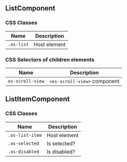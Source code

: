 ## ListComponent

### CSS Classes
| Name            | Description                       |
| --------------- | --------------------------------- |
| `.os-list`      | Host element                      |

### CSS Selectors of children elements
| Name             | Description                  |
| ---------------- | ---------------------------- |
| `os-scroll-view` | `<os-scroll-view>` component |

## ListItemComponent

### CSS Classes
| Name            | Description                       |
| --------------- | --------------------------------- |
| `.os-list-item` | Host element                      |
| `.os-selected`  | Is selected?                      |
| `.os-disabled`  | Is disabled?                      |
